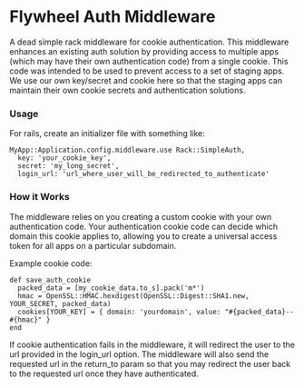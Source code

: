 # Flywheel Auth Middleware

A dead simple rack middleware for cookie authentication.  This middleware enhances an existing auth solution by providing access to multiple apps (which may have their own authentication code) from a single cookie. This code was intended to be used to prevent access to a set of staging apps.  We use our own key/secret and cookie here so that the staging apps can maintain their own cookie secrets and authentication solutions.

### Usage

For rails, create an initializer file with something like:

    MyApp::Application.config.middleware.use Rack::SimpleAuth,
      key: 'your_cookie_key',
      secret: 'my_long_secret',
      login_url: 'url_where_user_will_be_redirected_to_authenticate'

### How it Works

The middleware relies on you creating a custom cookie with your own authentication code. Your authentication cookie code can decide which domain this cookie applies to, allowing you to create a universal access token for all apps on a particular subdomain.

Example cookie code:

    def save_auth_cookie
      packed_data = [my_cookie_data.to_s].pack('m*')
      hmac = OpenSSL::HMAC.hexdigest(OpenSSL::Digest::SHA1.new, YOUR_SECRET, packed_data)
      cookies[YOUR_KEY] = { domain: 'yourdomain', value: "#{packed_data}--#{hmac}" }
    end

If cookie authentication fails in the middleware, it will redirect the user to the url provided in the login_url option. The middleware will also send the requested url in the return_to param so that you may redirect the user back to the requested url once they have authenticated.